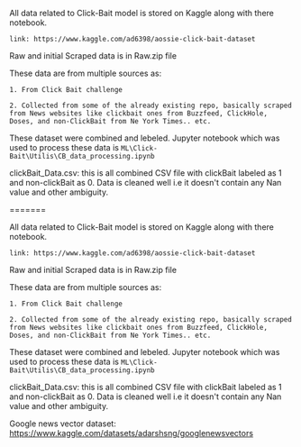 
All data related to Click-Bait model is stored on Kaggle along with there notebook. 

    link: https://www.kaggle.com/ad6398/aossie-click-bait-dataset

Raw and initial Scraped data is in Raw.zip file

These data are from multiple sources as:

    1. From Click Bait challenge

    2. Collected from some of the already existing repo, basically scraped from News websites like clickbait ones from Buzzfeed, ClickHole, Doses, and non-ClickBait from Ne York Times.. etc.


These dataset were combined and lebeled. Jupyter notebook which was used to process these data is `ML\Click-Bait\Utilis\CB_data_processing.ipynb`


clickBait_Data.csv: this is all combined CSV file with clickBait labeled as 1 and non-clickBait as 0. 
Data is cleaned well i.e it doesn't contain any Nan value and other ambiguity. 

=======

All data related to Click-Bait model is stored on Kaggle along with there notebook. 

    link: https://www.kaggle.com/ad6398/aossie-click-bait-dataset

Raw and initial Scraped data is in Raw.zip file

These data are from multiple sources as:

    1. From Click Bait challenge

    2. Collected from some of the already existing repo, basically scraped from News websites like clickbait ones from Buzzfeed, ClickHole, Doses, and non-ClickBait from Ne York Times.. etc.


These dataset were combined and lebeled. Jupyter notebook which was used to process these data is `ML\Click-Bait\Utilis\CB_data_processing.ipynb`

clickBait_Data.csv: this is all combined CSV file with clickBait labeled as 1 and non-clickBait as 0. 
Data is cleaned well i.e it doesn't contain any Nan value and other ambiguity. 

Google news vector dataset:
https://www.kaggle.com/datasets/adarshsng/googlenewsvectors


